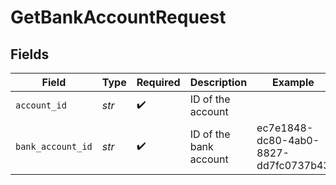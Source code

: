 # GetBankAccountRequest


## Fields

| Field                                | Type                                 | Required                             | Description                          | Example                              |
| ------------------------------------ | ------------------------------------ | ------------------------------------ | ------------------------------------ | ------------------------------------ |
| `account_id`                         | *str*                                | :heavy_check_mark:                   | ID of the account                    |                                      |
| `bank_account_id`                    | *str*                                | :heavy_check_mark:                   | ID of the bank account               | ec7e1848-dc80-4ab0-8827-dd7fc0737b43 |